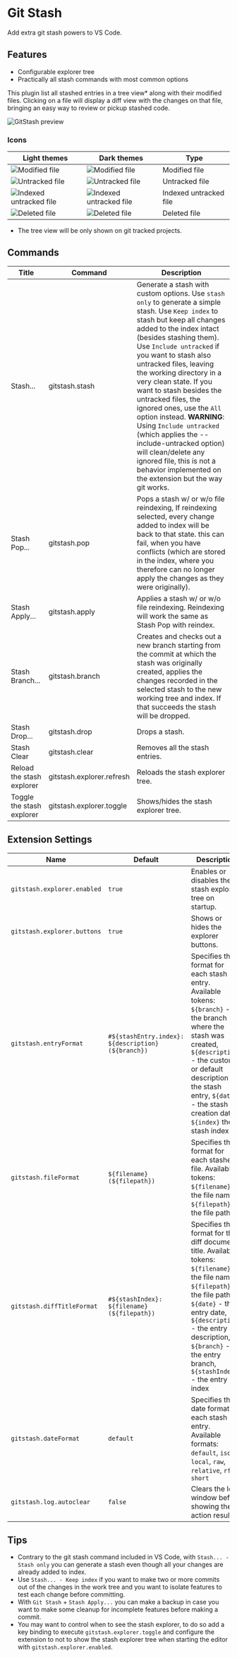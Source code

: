 # Git Stash

Add extra git stash powers to VS Code.

## Features

 - Configurable explorer tree
 - Practically all stash commands with most common options

This plugin list all stashed entries in a tree view* along with their modified files.
Clicking on a file will display a diff view with the changes on that file, bringing an easy way to review or pickup stashed code.

![GitStash preview](https://raw.githubusercontent.com/arturock/vscode-gitstash/master/resources/screencast.gif)

### Icons

| Light themes                                                                                                                       | Dark themes                                                                                                                       | Type
|------------------------------------------------------------------------------------------------------------------------------------|-----------------------------------------------------------------------------------------------------------------------------------|-----
| ![Modified file](https://raw.githubusercontent.com/arturock/vscode-gitstash/master/resources/light/modified.png)                   | ![Modified file](https://raw.githubusercontent.com/arturock/vscode-gitstash/master/resources/dark/modified.png)                   | Modified file
| ![Untracked file](https://raw.githubusercontent.com/arturock/vscode-gitstash/master/resources/light/untracked.png)                 | ![Untracked file](https://raw.githubusercontent.com/arturock/vscode-gitstash/master/resources/dark/untracked.png)                 | Untracked file
| ![Indexed untracked file](https://raw.githubusercontent.com/arturock/vscode-gitstash/master/resources/light/indexed-untracked.png) | ![Indexed untracked file](https://raw.githubusercontent.com/arturock/vscode-gitstash/master/resources/dark/indexed-untracked.png) | Indexed untracked file
| ![Deleted file](https://raw.githubusercontent.com/arturock/vscode-gitstash/master/resources/light/deleted.png)                     | ![Deleted file](https://raw.githubusercontent.com/arturock/vscode-gitstash/master/resources/dark/deleted.png)                     | Deleted file

* The tree view will be only shown on git tracked projects.


## Commands

| Title                     | Command                   | Description
|---------------------------|---------------------------|------------
| Stash...                  | gitstash.stash            | Generate a stash with custom options. Use `stash only` to generate a simple stash. Use `Keep index` to stash but keep all changes added to the index intact (besides stashing them). Use `Include untracked` if you want to stash also untracked files, leaving the working directory in a very clean state. If you want to stash besides the untracked files, the ignored ones, use the `All` option instead. **WARNING**: Using `Include untracked` (which applies the --include-untracked option) will clean/delete any ignored file, this is not a behavior implemented on the extension but the way git works.
| Stash Pop...              | gitstash.pop              | Pops a stash w/ or w/o file reindexing, If reindexing selected, every change added to index will be back to that state. this can fail, when you have conflicts (which are stored in the index, where you therefore can no longer apply the changes as they were originally).
| Stash Apply...            | gitstash.apply            | Applies a stash w/ or w/o file reindexing. Reindexing will work the same as Stash Pop with reindex.
| Stash Branch...           | gitstash.branch           | Creates and checks out a new branch starting from the commit at which the stash was originally created, applies the changes recorded in the selected stash to the new working tree and index. If that succeeds the stash will be dropped.
| Stash Drop...             | gitstash.drop             | Drops a stash.
| Stash Clear               | gitstash.clear            | Removes all the stash entries.
| Reload the stash explorer | gitstash.explorer.refresh | Reloads the stash explorer tree.
| Toggle the stash explorer | gitstash.explorer.toggle  | Shows/hides the stash explorer tree.


## Extension Settings

|Name                         | Default                                              | Description
|-----------------------------|------------------------------------------------------|------------
| `gitstash.explorer.enabled` | `true`                                               | Enables or disables the stash explorer tree on startup.
| `gitstash.explorer.buttons` | `true`                                               | Shows or hides the explorer buttons.
| `gitstash.entryFormat`      | `#${stashEntry.index}:   ${description} (${branch})` | Specifies the format for each stash entry. Available tokens: `${branch}` - the branch where the stash was created, `${description}` - the custom or default description for the stash entry, `${date}` - the stash creation date, `${index}` the stash index
| `gitstash.fileFormat`       | `${filename} (${filepath})`                          | Specifies the format for each stashed file. Available tokens: `${filename}` - the file name, `${filepath}` - the file path
| `gitstash.diffTitleFormat`  | `#${stashIndex}: ${filename} (${filepath})`          | Specifies the format for the diff document title. Available tokens: `${filename}` - the file name, `${filepath}` - the file path, `${date}` - the entry date, `${description}` - the entry description, `${branch}` - the entry branch, `${stashIndex}` - the entry index
| `gitstash.dateFormat`       | `default`                                            | Specifies the date format for each stash entry. Available formats: `default`, `iso`, `local`, `raw`, `relative`, `rfc`, `short`
| `gitstash.log.autoclear`    | `false`                                              | Clears the log window before showing the action result.


## Tips

- Contrary to the git stash command included in VS Code, with `Stash... - Stash only` you can generate a stash even though all your changes are already added to index.
- Use `Stash... - Keep index` if you want to make two or more commits out of the changes in the work tree and you want to isolate features to test each change before committing.
- With `Git Stash` + `Stash Apply...` you can make a backup in case you want to make some cleanup for incomplete features before making a commit.
- You may want to control when to see the stash explorer, to do so add a key binding to execute `gitstash.explorer.toggle` and configure the extension to not to show the stash explorer tree when starting the editor with `gitstash.explorer.enabled`.
